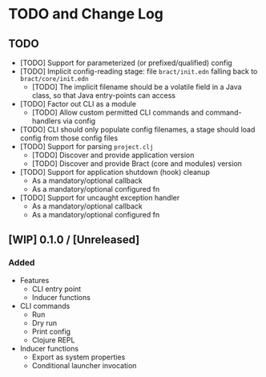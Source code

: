 # TODO and Change Log

## TODO

- [TODO] Support for parameterized (or prefixed/qualified) config
- [TODO] Implicit config-reading stage: file `bract/init.edn` falling back to `bract/core/init.edn`
  - [TODO] The implicit filename should be a volatile field in a Java class, so that Java entry-points can access
- [TODO] Factor out CLI as a module
  - [TODO] Allow custom permitted CLI commands and command-handlers via config
- [TODO] CLI should only populate config filenames, a stage should load config from those config files
- [TODO] Support for parsing `project.clj`
  - [TODO] Discover and provide application version
  - [TODO] Discover and provide Bract (core and modules) version
- [TODO] Support for application shutdown (hook) cleanup
  - As a mandatory/optional callback
  - As a mandatory/optional configured fn
- [TODO] Support for uncaught exception handler
  - As a mandatory/optional callback
  - As a mandatory/optional configured fn


## [WIP] 0.1.0 / [Unreleased]

### Added

- Features
  - CLI entry point
  - Inducer functions
- CLI commands
  - Run
  - Dry run
  - Print config
  - Clojure REPL
- Inducer functions
  - Export as system properties
  - Conditional launcher invocation
